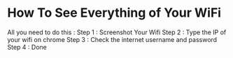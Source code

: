 # How To See Everything of Your WiFi
All you need to do this :
Step 1 : Screenshot Your Wifi
Step 2 : Type the IP of your wifi on chrome
Step 3 : Check the internet username and password
Step 4 : Done
